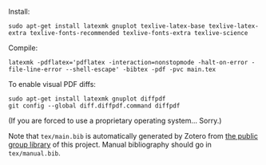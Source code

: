 Install:

    sudo apt-get install latexmk gnuplot texlive-latex-base texlive-latex-extra texlive-fonts-recommended texlive-fonts-extra texlive-science

Compile:

    latexmk -pdflatex='pdflatex -interaction=nonstopmode -halt-on-error -file-line-error --shell-escape' -bibtex -pdf -pvc main.tex

To enable visual PDF diffs:

    sudo apt-get install latexmk gnuplot diffpdf
    git config --global diff.diffpdf.command diffpdf

(If you are forced to use a proprietary operating system... Sorry.)

Note that `tex/main.bib` is automatically generated by Zotero from [the public group library](https://www.zotero.org/groups/blogforever-crawler) of this project. Manual bibliography should go in `tex/manual.bib`.
